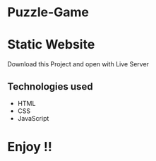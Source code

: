 # Puzzle-Game



# Static Website
Download this Project and open with Live Server

## Technologies used

* HTML
* CSS
* JavaScript

# Enjoy !!

